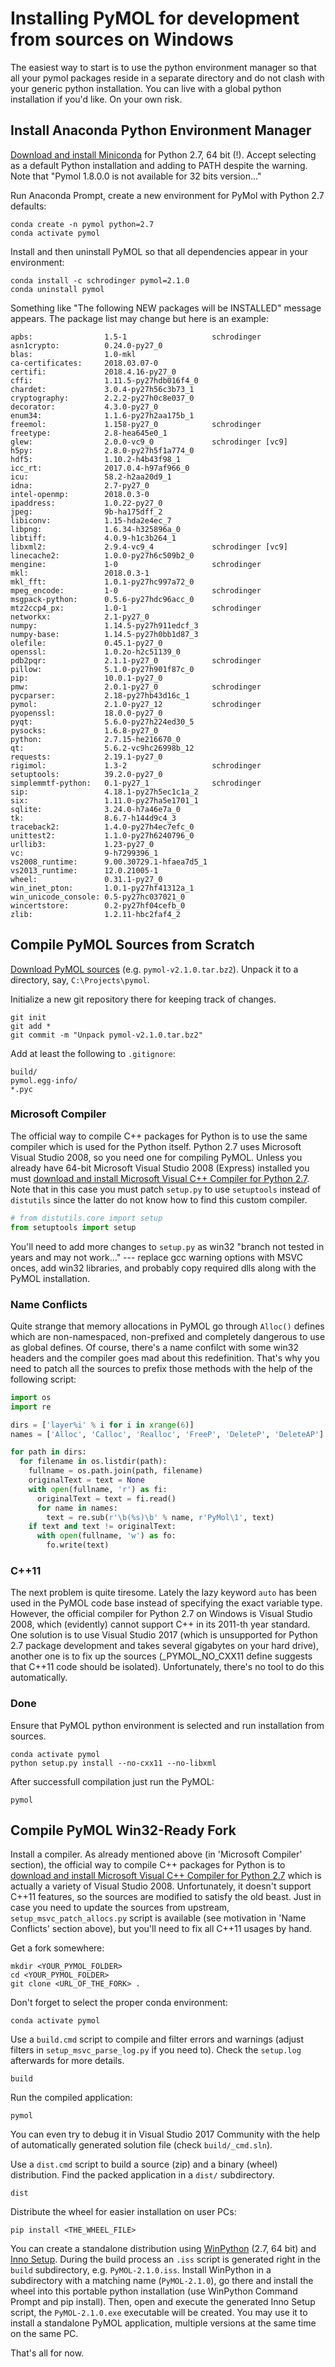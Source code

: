 # Installing PyMOL for development from sources on Windows

The easiest way to start is to use the python environment manager so that all your pymol packages reside in a separate directory and do not clash with your generic python installation. You can live with a global python installation if you'd like. On your own risk.

## Install Anaconda Python Environment Manager

[Download and install Miniconda][Miniconda] for Python 2.7, 64 bit (!). Accept selecting as a default Python installation and adding to PATH despite the warning. Note that "Pymol 1.8.0.0 is not available for 32 bits version..."

[Miniconda]: https://conda.io/miniconda.html

Run Anaconda Prompt, create a new environment for PyMol with Python 2.7 defaults:

    conda create -n pymol python=2.7
    conda activate pymol

Install and then uninstall PyMOL so that all dependencies appear in your environment:

    conda install -c schrodinger pymol=2.1.0
    conda uninstall pymol

Something like "The following NEW packages will be INSTALLED" message appears. The package list may change but here is an example:

    apbs:                1.5-1                   schrodinger
    asn1crypto:          0.24.0-py27_0
    blas:                1.0-mkl
    ca-certificates:     2018.03.07-0
    certifi:             2018.4.16-py27_0
    cffi:                1.11.5-py27hdb016f4_0
    chardet:             3.0.4-py27h56c3b73_1
    cryptography:        2.2.2-py27h0c8e037_0
    decorator:           4.3.0-py27_0
    enum34:              1.1.6-py27h2aa175b_1
    freemol:             1.158-py27_0            schrodinger
    freetype:            2.8-hea645e0_1
    glew:                2.0.0-vc9_0             schrodinger [vc9]
    h5py:                2.8.0-py27h5f1a774_0
    hdf5:                1.10.2-h4b43f98_1
    icc_rt:              2017.0.4-h97af966_0
    icu:                 58.2-h2aa20d9_1
    idna:                2.7-py27_0
    intel-openmp:        2018.0.3-0
    ipaddress:           1.0.22-py27_0
    jpeg:                9b-ha175dff_2
    libiconv:            1.15-hda2e4ec_7
    libpng:              1.6.34-h325896a_0
    libtiff:             4.0.9-h1c3b264_1
    libxml2:             2.9.4-vc9_4             schrodinger [vc9]
    linecache2:          1.0.0-py27h6c509b2_0
    mengine:             1-0                     schrodinger
    mkl:                 2018.0.3-1
    mkl_fft:             1.0.1-py27hc997a72_0
    mpeg_encode:         1-0                     schrodinger
    msgpack-python:      0.5.6-py27hdc96acc_0
    mtz2ccp4_px:         1.0-1                   schrodinger
    networkx:            2.1-py27_0
    numpy:               1.14.5-py27h911edcf_3
    numpy-base:          1.14.5-py27h0bb1d87_3
    olefile:             0.45.1-py27_0
    openssl:             1.0.2o-h2c51139_0
    pdb2pqr:             2.1.1-py27_0            schrodinger
    pillow:              5.1.0-py27h901f87c_0
    pip:                 10.0.1-py27_0
    pmw:                 2.0.1-py27_0            schrodinger
    pycparser:           2.18-py27hb43d16c_1
    pymol:               2.1.0-py27_12           schrodinger
    pyopenssl:           18.0.0-py27_0
    pyqt:                5.6.0-py27h224ed30_5
    pysocks:             1.6.8-py27_0
    python:              2.7.15-he216670_0
    qt:                  5.6.2-vc9hc26998b_12
    requests:            2.19.1-py27_0
    rigimol:             1.3-2                   schrodinger
    setuptools:          39.2.0-py27_0
    simplemmtf-python:   0.1-py27_1              schrodinger
    sip:                 4.18.1-py27h5ec1c1a_2
    six:                 1.11.0-py27ha5e1701_1
    sqlite:              3.24.0-h7a46e7a_0
    tk:                  8.6.7-h144d9c4_3
    traceback2:          1.4.0-py27h4ec7efc_0
    unittest2:           1.1.0-py27h6240796_0
    urllib3:             1.23-py27_0
    vc:                  9-h7299396_1
    vs2008_runtime:      9.00.30729.1-hfaea7d5_1
    vs2013_runtime:      12.0.21005-1
    wheel:               0.31.1-py27_0
    win_inet_pton:       1.0.1-py27hf41312a_1
    win_unicode_console: 0.5-py27hc037021_0
    wincertstore:        0.2-py27hf04cefb_0
    zlib:                1.2.11-hbc2faf4_2

## Compile PyMOL Sources from Scratch

[Download PyMOL sources][PyMOL] (e.g. `pymol-v2.1.0.tar.bz2`). Unpack it to a directory, say, `C:\Projects\pymol`.

Initialize a new git repository there for keeping track of changes.

    git init
    git add *
    git commit -m "Unpack pymol-v2.1.0.tar.bz2"

Add at least the following to `.gitignore`:

    build/
    pymol.egg-info/
    *.pyc

[PyMOL]: https://sourceforge.net/projects/pymol/files

### Microsoft Compiler

The official way to compile C++ packages for Python is to use the same compiler which is used for the Python itself. Python 2.7 uses Microsoft Visual Studio 2008, so you need one for compiling PyMOL.
Unless you already have 64-bit Microsoft Visual Studio 2008 (Express) installed you must [download and install Microsoft Visual C++ Compiler for Python 2.7][MSVC]. Note that in this case you must patch `setup.py` to use `setuptools` instead of `distutils` since the latter do not know how to find this custom compiler.

```python
# from distutils.core import setup
from setuptools import setup
```

You'll need to add more changes to `setup.py` as win32 "branch not tested in years and may not work..." --- replace gcc warning options with MSVC onces, add win32 libraries, and probably copy required dlls along with the PyMOL installation.

[MSVC]: https://www.microsoft.com/en-us/download/details.aspx?id=44266

### Name Conflicts

Quite strange that memory allocations in PyMOL go through `Alloc()` defines which are non-namespaced, non-prefixed and completely dangerous to use as global defines. Of course, there's a name confilct with some win32 headers and the compiler goes mad about this redefinition. That's why you need to patch all the sources to prefix those methods with the help of the following script:

```python
import os
import re

dirs = ['layer%i' % i for i in xrange(6)]
names = ['Alloc', 'Calloc', 'Realloc', 'FreeP', 'DeleteP', 'DeleteAP']

for path in dirs:
  for filename in os.listdir(path):
    fullname = os.path.join(path, filename)
    originalText = text = None
    with open(fullname, 'r') as fi:
      originalText = text = fi.read()
      for name in names:
        text = re.sub(r'\b(%s)\b' % name, r'PyMol\1', text)
    if text and text != originalText:
      with open(fullname, 'w') as fo:
        fo.write(text)
```

### C++11

The next problem is quite tiresome. Lately the lazy keyword `auto` has been used in the PyMOL code base instead of specifying the exact variable type. However, the official compiler for Python 2.7 on Windows is Visual Studio 2008, which (evidently) cannot support C++ in its 2011-th year standard. One solution is to use Visual Studio 2017 (which is unsupported for Python 2.7 package development and takes several gigabytes on your hard drive), another one is to fix up the sources (_PYMOL_NO_CXX11 define suggests that C++11 code should be isolated). Unfortunately, there's no tool to do this automatically.

### Done

Ensure that PyMOL python environment is selected and run installation from sources.

    conda activate pymol
    python setup.py install --no-cxx11 --no-libxml

After successfull compilation just run the PyMOL:

    pymol

## Compile PyMOL Win32-Ready Fork

Install a compiler. As already mentioned above (in 'Microsoft Compiler' section), the official way to compile C++ packages for Python is to [download and install Microsoft Visual C++ Compiler for Python 2.7][MSVC] which is actually a variety of Visual Studio 2008. Unfortunately, it doesn't support C++11 features, so the sources are modified to satisfy the old beast. Just in case you need to update the sources from upstream, `setup_msvc_patch_allocs.py` script is available (see motivation in 'Name Conflicts' section above), but you'll need to fix all C++11 usages by hand.

Get a fork somewhere:

    mkdir <YOUR_PYMOL_FOLDER>
    cd <YOUR_PYMOL_FOLDER>
    git clone <URL_OF_THE_FORK> .

Don't forget to select the proper conda environment:

    conda activate pymol

Use a `build.cmd` script to compile and filter errors and warnings (adjust filters in `setup_msvc_parse_log.py` if you need to). Check the `setup.log` afterwards for more details.

    build

Run the compiled application:

    pymol

You can even try to debug it in Visual Studio 2017 Community with the help of automatically generated solution file (check `build/_cmd.sln`).

Use a `dist.cmd` script to build a source (zip) and a binary (wheel) distribution. Find the packed application in a `dist/` subdirectory.

    dist

Distribute the wheel for easier installation on user PCs:

    pip install <THE_WHEEL_FILE>

You can create a standalone distribution using [WinPython][] (2.7, 64 bit) and [Inno Setup][]. During the build process an `.iss` script is generated right in the `build` subdirectory, e.g. `PyMOL-2.1.0.iss`. Install WinPython in a subdirectory with a matching name (`PyMOL-2.1.0`), go there and install the wheel into this portable python installation (use WinPython Command Prompt and pip install). Then, open and execute the generated Inno Setup script, the `PyMOL-2.1.0.exe` executable will be created. You may use it to install a standalone PyMOL application, multiple versions at the same time on the same PC.

[WinPython]: https://sourceforge.net/projects/winpython/files/WinPython_2.7/
[Inno Setup]: http://www.jrsoftware.org/isdl.php

That's all for now.
